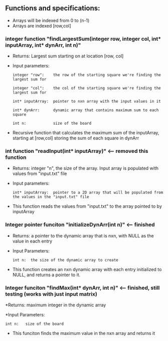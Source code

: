 ## Functions and specifications:

* Arrays will be indexed from 0 to (n-1)
* Arrays are indexed [row,col]

### integer function "findLargestSum(integer row, integer col, int* inputArray, int* dynArr, int n)"

  * Returns: Largest sum starting on at location [row, col]
  
  * Input parameters: 
  
    ``` 
    integer "row":    the row of the starting square we're finding the largest sum for 
    
    integer "col":    the col of the starting square we're finding the largest sum for 
    
    int* inputArray:  pointer to nxn array with the input values in it 
    
    int* dynArr:      dynamic array that contains maximum sum to each square 
    
    int n:            size of the board 
    ```
    
  * Recursive function that calculates the maximum sum of the inputArray, starting at [row,col] storing the sum of each square in dynArr  


### int function "readInput(int* inputArray)" <-- removed this function

  * Returns: integer "n", the size of the array. Input array is populated with values from "input.txt" file
  
  * Input parameters: 
  
    ``` 
    int* inputArray:  pointer to a 2D array that will be populated from the values in the "input.txt" file 
    ```
    
  * This function reads the values from "input.txt" to the array pointed to by inputArray
  
### Integer pointer funciton "initializeDynArr(int n)"  <-- finished

 * Returns: a pointer to the dynamic array that is nxn, with NULL as the value in each entry
  
  * Input Parameters:
  
    ```
    int n:  the size of the dynamic array to create 
    ```
    
  * This function creates an nxn dynamic array with each entry initialized to NULL, and returns a pointer to it. 
    
### Integer funciton "findMax(int* dynArr, int n)"  <-- finished, still testing (works with just input matrix)

  *Returns: maximum integer in the dynamic array
  
  *Input Parameters: 
  
    int n:   size of the board 
    
  * This funciton finds the maximum value in the nxn array and returns it
